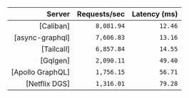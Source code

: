 <!-- PERFORMANCE_RESULTS_START -->

| Server | Requests/sec | Latency (ms) |
|--------:|--------------:|--------------:|
| [Caliban] | `8,081.94` | `12.46` |
| [async-graphql] | `7,606.83` | `13.16` |
| [Tailcall] | `6,857.84` | `14.55` |
| [Gqlgen] | `2,090.11` | `49.40` |
| [Apollo GraphQL] | `1,756.15` | `56.71` |
| [Netflix DGS] | `1,316.01` | `79.28` |

<!-- PERFORMANCE_RESULTS_END -->
